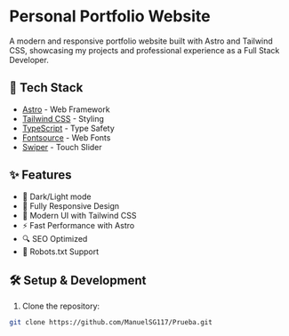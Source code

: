 # Personal Portfolio Website

A modern and responsive portfolio website built with Astro and Tailwind CSS, showcasing my projects and professional experience as a Full Stack Developer.

## 🚀 Tech Stack

- [Astro](https://astro.build/) - Web Framework
- [Tailwind CSS](https://tailwindcss.com/) - Styling
- [TypeScript](https://www.typescriptlang.org/) - Type Safety
- [Fontsource](https://fontsource.org/) - Web Fonts
- [Swiper](https://swiperjs.com/) - Touch Slider

## ✨ Features

- 🌙 Dark/Light mode
- 📱 Fully Responsive Design
- 🎨 Modern UI with Tailwind CSS
- ⚡ Fast Performance with Astro
- 🔍 SEO Optimized
- 🤖 Robots.txt Support

## 🛠️ Setup & Development

1. Clone the repository:
```bash
git clone https://github.com/ManuelSG117/Prueba.git
